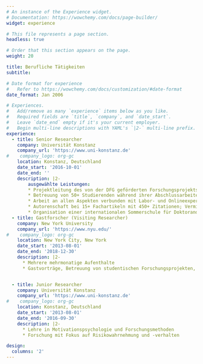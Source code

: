 ```yaml
---
# An instance of the Experience widget.
# Documentation: https://wowchemy.com/docs/page-builder/
widget: experience

# This file represents a page section.
headless: true

# Order that this section appears on the page.
weight: 20

title: Berufliche Tätigkeiten
subtitle:

# Date format for experience
#   Refer to https://wowchemy.com/docs/customization/#date-format
date_format: Jan 2006

# Experiences.
#   Add/remove as many `experience` items below as you like.
#   Required fields are `title`, `company`, and `date_start`.
#   Leave `date_end` empty if it's your current employer.
#   Begin multi-line descriptions with YAML's `|2-` multi-line prefix.
experience:
  - title: Senior Researcher
    company: Universität Konstanz
    company_url: 'https://www.uni-konstanz.de'
#    company_logo: org-gc
    location: Konstanz, Deutschland
    date_start: '2016-10-01'
    date_end: ''
    description: |2-
        ausgewählte Leistungen:
        * Projektleitung des von der DFG geförderten Forschungsprojekts 'Updating Risk'
        * Betreuung von 50+ Studierenden während ihrer Abschlussarbeiten oder in Praktika
        * Arbeit an allen Aspekten verbunden mit Labor- und Onlineexperimenten und -umfragen; Konzeption, Planung, Datenerhebung und -analyse von 30+ Studien mit 8000+ Teilnehmenden
        * Autorenschaft bei 15+ Fachartikeln mit 450+ Zitationen; Vermittlung von Erkenntnissen in 10+ Interviews mit Journalist:innen (aktuellste: [Scientific American](https://www.scientificamerican.com/article/the-best-new-years-resolution-might-be-to-just-let-go-of-an-unfulfilled-life-goal/) und Präsentationen auf wissenschaftlichen Konferenzen
        * Organisation einer internationalen Sommerschule für Doktorandinnen
  - title: Gastforscher (Visiting Researcher)
    company: New York University
    company_url: 'https://www.nyu.edu/'
#    company_logo: org-gc
    location: New York City, New York
    date_start: '2013-08-01'
    date_end: '2018-12-30'
    description: |2-
      * Mehrere mehrmonatige Aufenthalte
      * Gastvorträge, Betreuung von studentischen Forschungsprojekten, Aufgaben der Forschungsverwaltung


  - title: Junior Researcher
    company: Universität Konstanz
    company_url: 'https://www.uni-konstanz.de'
#    company_logo: org-gc
    location: Konstanz, Deutschland
    date_start: '2013-08-01'
    date_end: '2016-09-30'
    description: |2-
      * Lehre in Motivationspsychologie und Forschungsmethoden
      * Forschung mit Fokus auf Risikowahrnehmung und -verhalten

design:
  columns: '2'
---
```

